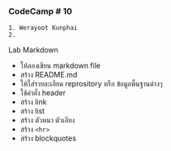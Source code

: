 ### CodeCamp # 10
    1. Werayoot Kunphai
    2. 

Lab Markdown

- ให้ลองเขียน markdown file
- สร้าง README.md
- ให้ใส่รายละเอียด reprository หรือ ข้อมูลพื้นฐานต่างๆ
- ใช้คำสั่ง header
- สร้าง link
- สร้าง list
- สร้าง ตัวหนา ตัวเอียง
- สร้าง `<hr>`
- สร้าง blockquotes
